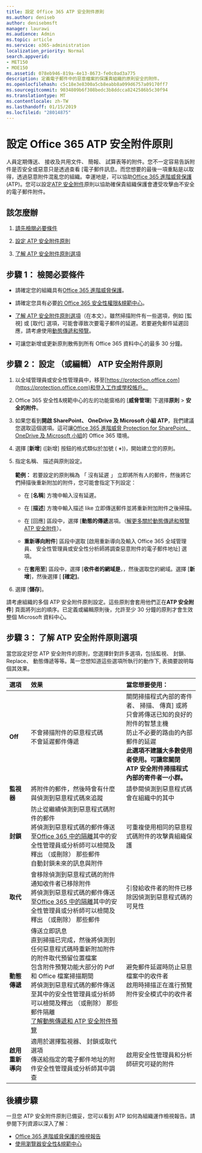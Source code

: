 ```yaml
---
title: 設定 Office 365 ATP 安全附件原則
ms.author: deniseb
author: denisebmsft
manager: laurawi
ms.audience: Admin
ms.topic: article
ms.service: o365-administration
localization_priority: Normal
search.appverid:
- MET150
- MOE150
ms.assetid: 078eb946-819a-4e13-8673-fe0c0ad3a775
description: 定義電子郵件中的惡意檔案的保護貴組織的原則安全的附件。
ms.openlocfilehash: c5c18e3e8300a5cb8eabb8a099d6757a09170ff7
ms.sourcegitcommit: 9034809b6f308bedc3b8ddcca8242586b5c30f94
ms.translationtype: MT
ms.contentlocale: zh-TW
ms.lasthandoff: 01/15/2019
ms.locfileid: "28014875"
---
```

# <a name="set-up-office-365-atp-safe-attachments-policies"></a>設定 Office 365 ATP 安全附件原則

人員定期傳送、 接收及共用文件、 簡報、 試算表等的附件。您不一定容易告訴附件是否安全或惡意只是透過查看 [電子郵件訊息。而您想要的最後一項重點是以取得，透過惡意附件混亂您的組織。幸運地是，可以協助[Office 365 進階威脅保護](office-365-atp.md)(ATP)。您可以設定[ATP 安全附件](atp-safe-attachments.md)原則以協助確保貴組織保護會遭受攻擊由不安全的電子郵件附件。 
  
## <a name="what-to-do"></a>該怎麼辦 
  
1. [請先檢閱必要條件](#review-the-prerequisites)
    
2. [設定 ATP 安全附件原則](#set-up-an-atp-safe-attachments-policy)
    
3. [了解 ATP 安全附件原則選項](#learn-about-atp-safe-attachments-policy-options)
    
## <a name="step-1-review-the-prerequisites"></a>步驟 1： 檢閱必要條件

- 請確定您的組織具有[Office 365 進階威脅保護](office-365-atp.md)。
    
- 請確定您具有必要[的 Office 365 安全性權限&amp;規範中心](permissions-in-the-security-and-compliance-center.md)。
    
- [了解 ATP 安全附件原則選項](#learn-about-atp-safe-attachments-policy-options)（在本文）。雖然掃描附件有一些選項，例如 [監視] 或 [取代] 選項，可能會導致次要電子郵件的延遲。若要避免郵件延遲回應，請考慮使用[動態傳遞和預覽](dynamic-delivery-and-previewing.md)。
    
- 可讓您新增或更新原則散佈到所有 Office 365 資料中心的最多 30 分鐘。
    
## <a name="step-2-set-up-or-edit-an-atp-safe-attachments-policy"></a>步驟 2： 設定 （或編輯） ATP 安全附件原則
  
1. 以全域管理員或安全性管理員中，移至[https://protection.office.com](https://protection.office.com)和登入工作或學校帳戶。 
    
2. Office 365 安全性&amp;規範中心的左的功能窗格的 [**威脅管理**] 下選擇**原則** \> **安全的附件**。
    
3. 如果您看到**開啟 SharePoint、 OneDrive 及 Microsoft 小組 ATP**，我們建議您選取這個選項。這可讓[Office 365 進階威脅 Protection for SharePoint、 OneDrive 及 Microsoft 小組](atp-for-spo-odb-and-teams.md)的 Office 365 環境。 
    
4. 選擇 [**新增**] ([新增] 按鈕的格式類似於加號 ( **+**))，開始建立您的原則。
    
5. 指定名稱、 描述與原則設定。<br/><br/>**範例：** 若要設定的原則稱為 「 沒有延遲 」 立即將所有人的郵件，然後將它們掃描後重新附加的附件，您可能會指定下列設定： 
    
      - 在 [**名稱**] 方塊中輸入沒有延遲。
    
      - 在 [**描述**] 方塊中輸入描述 like 立即傳送郵件並將重新附加附件之後掃描。
    
      - 在 [回應] 區段中，選擇 [**動態的傳遞**選項。（[解更多關於動態傳遞和預覽 ATP 安全附件](dynamic-delivery-and-previewing.md)）。
    
      - **重新導向附件**] 區段中選取 [啟用重新導向及輸入 Office 365 全域管理員、 安全性管理員或安全性分析師將調查惡意附件的電子郵件地址] 選項。 
    
      - 在**套用至**] 區段中，選擇 [**收件者的網域是**，，然後選取您的網域。選擇 [**新增**]，然後選擇 [ **[確定]**。
    
6. 選擇 [**儲存**]。
    
請考慮組織的多個 ATP 安全附件原則設定。這些原則會套用他們正在**ATP 安全附件**] 頁面將列出的順序。已定義或編輯原則後，允許至少 30 分鐘的原則才會生效整個 Microsoft 資料中心。 
  
## <a name="step-3-learn-about-atp-safe-attachments-policy-options"></a>步驟 3： 了解 ATP 安全附件原則選項

當您設定好您 ATP 安全附件的原則，您選擇針對許多選項，包括監視、 封鎖、 Replace、 動態傳遞等等。萬一您想知道這些選項所執行的動作下, 表摘要說明每個其效果。
  
|**選項**|**效果**|**當您想要使用：**|
|:-----|:-----|:-----|
|**Off** <br/> |不會掃描附件的惡意程式碼  <br/> 不會延遲郵件傳遞  <br/> |關閉掃描程式內部的寄件者、 掃描、 傳真] 或將只會將傳送已知的良好的附件的智慧主機  <br/> 防止不必要的路由的內部郵件的延遲  <br/> **此選項不建議大多數使用者使用。可讓您關閉 ATP 安全附件掃描程式內部的寄件者一小群。**           |
|**監視器** <br/> |將附件的郵件，然後時會有什麼與偵測到惡意程式碼來追蹤  <br/> |請參閱偵測到惡意程式碼會在組織中的其中  <br/> |
|**封鎖** <br/> |防止從繼續偵測到惡意程式碼附件的郵件  <br/> 將偵測到惡意程式碼的郵件傳送至[Office 365 中的隔離](manage-quarantined-messages-and-files.md)其中的安全性管理員或分析師可以檢閱及釋出 （或刪除） 那些郵件  <br/> 自動封鎖未來的訊息與附件  <br/> |可重複使用相同的惡意程式碼附件的攻擊貴組織保護  <br/> |
|**取代** <br/> |會移除偵測到惡意程式碼的附件  <br/> 通知收件者已移除附件  <br/> 將偵測到惡意程式碼的郵件傳送至[Office 365 中的隔離](manage-quarantined-messages-and-files.md)其中的安全性管理員或分析師可以檢閱及釋出 （或刪除） 那些郵件  <br/> |引發給收件者的附件已移除因偵測到惡意程式碼的可見性  <br/> |
|**動態傳遞** <br/> |傳送立即訊息  <br/> 直到掃描已完成，然後將偵測到任何惡意程式碼時重新附加附件的附件取代預留位置檔案  <br/> 包含附件預覽功能大部分的 Pdf 和 Office 檔案掃描期間  <br/> 將偵測到惡意程式碼的郵件傳送至其中的安全性管理員或分析師可以檢閱及釋出 （或刪除） 那些郵件隔離  <br/> [了解動態傳遞和 ATP 安全附件預覽](dynamic-delivery-and-previewing.md) <br/> |避免郵件延遲時防止惡意檔案中的收件者  <br/> 啟用時掃描正在進行預覽附件安全模式中的收件者  <br/> |
|**啟用重新導向** <br/> |適用於選擇監視器、 封鎖或取代選項  <br/> 傳送給指定的電子郵件地址的附件安全性管理員或分析師其中調查  <br/> |啟用安全性管理員和分析師研究可疑的附件  <br/> |
   
## <a name="next-steps"></a>後續步驟

一旦您 ATP 安全附件原則已備妥，您可以看到 ATP 如何為組織運作檢視報告。請參閱下列資源以深入了解：
- [Office 365 進階威脅保護的檢視報告](view-reports-for-atp.md)
- [使用瀏覽器安全性&amp;規範中心](use-explorer-in-security-and-compliance.md)
 